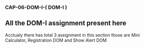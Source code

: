 <h3> CAP-06-DOM-I-( DOM-I )</h3>
<h2>All the DOM-I assignment present here</h2>
<p>Acctualy there has total 3 assignment in this section those are Mini Calculator, Registration DOM and Show Alert DOM</p>